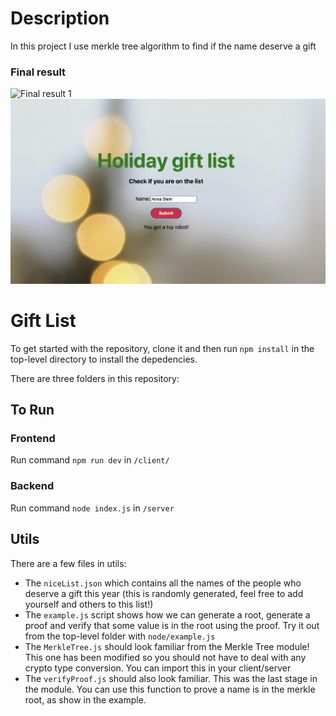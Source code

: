 # Description

In this project I use merkle tree algorithm to find if the name deserve a gift

### Final result

![Final result 1](https://github.com/Brandonitas/merkle-tree/blob/main/finalResultMerkleTree1.png)
![Final result 2](https://github.com/Brandonitas/merkle-tree/blob/main/finalResultMerkleTree2.png)

# Gift List

To get started with the repository, clone it and then run `npm install` in the top-level directory to install the depedencies.

There are three folders in this repository:

## To Run

### Frontend

Run command `npm run dev` in `/client/`

### Backend

Run command `node index.js` in `/server`

## Utils

There are a few files in utils:

- The `niceList.json` which contains all the names of the people who deserve a gift this year (this is randomly generated, feel free to add yourself and others to this list!)
- The `example.js` script shows how we can generate a root, generate a proof and verify that some value is in the root using the proof. Try it out from the top-level folder with `node/example.js`
- The `MerkleTree.js` should look familiar from the Merkle Tree module! This one has been modified so you should not have to deal with any crypto type conversion. You can import this in your client/server
- The `verifyProof.js` should also look familiar. This was the last stage in the module. You can use this function to prove a name is in the merkle root, as show in the example.
